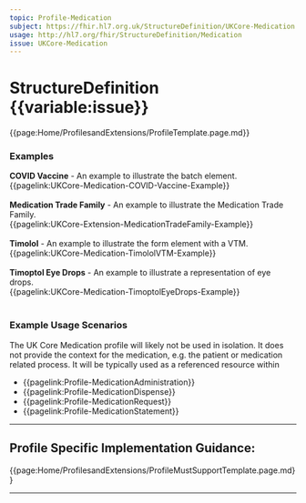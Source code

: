 ```yaml
---
topic: Profile-Medication
subject: https://fhir.hl7.org.uk/StructureDefinition/UKCore-Medication
usage: http://hl7.org/fhir/StructureDefinition/Medication
issue: UKCore-Medication
---
```

# StructureDefinition {{variable:issue}}

<nocheck>
{{page:Home/ProfilesandExtensions/ProfileTemplate.page.md}}

<div id="Examples" class="tabcontent">
  <h3>Examples</h3>

<b>COVID Vaccine</b> - An example to illustrate the batch element.  <br>
{{pagelink:UKCore-Medication-COVID-Vaccine-Example}}   <br><br>
<b>Medication Trade Family</b> - An example to illustrate the Medication Trade Family.  <br>
{{pagelink:UKCore-Extension-MedicationTradeFamily-Example}} <br><br>
<b>Timolol</b> - An example to illustrate the form element with a VTM.  <br>
{{pagelink:UKCore-Medication-TimololVTM-Example}}   <br><br>
<b>Timoptol Eye Drops</b> - An example to illustrate a representation of eye drops.  <br>
{{pagelink:UKCore-Medication-TimoptolEyeDrops-Example}}   <br><br>
</div>
</nocheck>


<div id="ProfileGuidance">

### Example Usage Scenarios

The UK Core Medication profile will likely not be used in isolation. It does not provide the context for the medication, e.g. the patient or medication related process. It will be typically used as a referenced resource within
- {{pagelink:Profile-MedicationAdministration}}
- {{pagelink:Profile-MedicationDispense}}
- {{pagelink:Profile-MedicationRequest}}
- {{pagelink:Profile-MedicationStatement}}

<hr class="thickline">

## Profile Specific Implementation Guidance: ##

{{page:Home/ProfilesandExtensions/ProfileMustSupportTemplate.page.md}}

</div>

---
